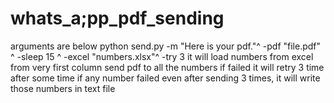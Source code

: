 # whats_a;pp_pdf_sending
arguments are below
python send.py -m "Here is your pdf."^
                -pdf "file.pdf" ^
                -sleep 15 ^
                -excel "numbers.xlsx"^
                -try 3
it will load numbers from excel from very first column
send pdf to all the numbers
if failed it will retry 3 time after some time
if any number failed even after sending 3 times, it will write those numbers in text file
